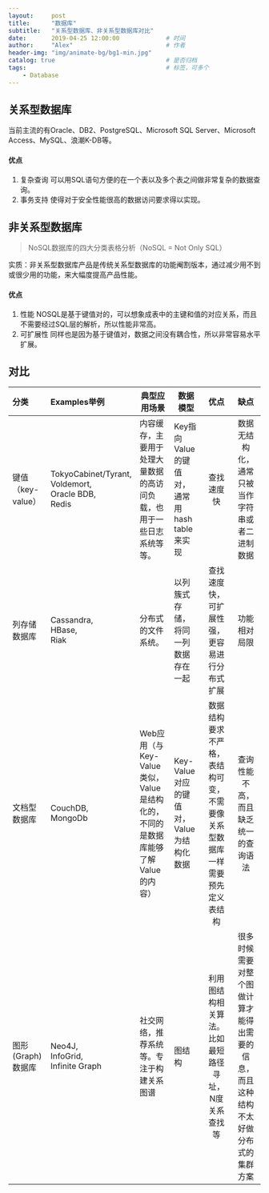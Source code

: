 ```yaml
---
layout:     post         
title:      "数据库"
subtitle:   "关系型数据库、非关系型数据库对比"  
date:       2019-04-25 12:00:00             # 时间
author:     "Alex"                          # 作者
header-img: "img/animate-bg/bg1-min.jpg"
catalog: true                               # 是否归档
tags:                                       # 标签，可多个
    - Database
---
```


## 关系型数据库

当前主流的有Oracle、DB2、PostgreSQL、Microsoft SQL Server、Microsoft Access、MySQL、浪潮K-DB等。

#### 优点

1. 复杂查询
    可以用SQL语句方便的在一个表以及多个表之间做非常复杂的数据查询。
2. 事务支持
    使得对于安全性能很高的数据访问要求得以实现。

## 非关系型数据库

>NoSQL数据库的四大分类表格分析（NoSQL = Not Only SQL）

实质：非关系型数据库产品是传统关系型数据库的功能阉割版本，通过减少用不到或很少用的功能，来大幅度提高产品性能。

#### 优点

1. 性能
    NOSQL是基于键值对的，可以想象成表中的主键和值的对应关系，而且不需要经过SQL层的解析，所以性能非常高。
2. 可扩展性
    同样也是因为基于键值对，数据之间没有耦合性，所以非常容易水平扩展。

## 对比

|分类 | Examples举例 | 典型应用场景 |  数据模型  | 优点 | 缺点|
|:--- | :--- | --- | --- | :---: | :---:|
|键值（key-value）| TokyoCabinet/Tyrant,<br> Voldemort,<br> Oracle BDB,<br> Redis | 内容缓存，主要用于处理大量数据的高访问负载，也用于一些日志系统等等。 | Key指向 Value 的键值对，通常用hash table来实现 | 查找速度快 | 数据无结构化，通常只被当作字符串或者二进制数据|
|列存储数据库 | Cassandra,<br> HBase,<br> Riak | 分布式的文件系统。| 以列簇式存储，将同一列数据存在一起 | 查找速度快，可扩展性强，更容易进行分布式扩展 | 功能相对局限|
|文档型数据库 | CouchDB,<br> MongoDb | Web应用（与Key-Value类似，Value是结构化的，不同的是数据库能够了解Value的内容） | Key-Value对应的键值对，Value为结构化数据 | 数据结构要求不严格，表结构可变，不需要像关系型数据库一样需要预先定义表结构 | 查询性能不高，而且缺乏统一的查询语法|
|图形(Graph)数据库 | Neo4J,<br> InfoGrid,<br> Infinite Graph | 社交网络，推荐系统等。专注于构建关系图谱 | 图结构 | 利用图结构相关算法。比如最短路径寻址，N度关系查找等 | 很多时候需要对整个图做计算才能得出需要的信息，而且这种结构不太好做分布式的集群方案|